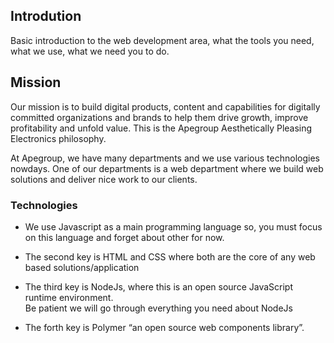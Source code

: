 ## Introdution 
Basic introduction to the web development area, what the tools you need, what we use, what we need you to do.

## Mission
Our mission is to build digital products, content and capabilities for digitally committed organizations and brands to help them drive growth, improve profitability and unfold value. 
This is the Apegroup Aesthetically Pleasing Electronics philosophy.

At Apegroup, we have many departments and we use various technologies nowdays. 
One of our departments is a web department where we build web solutions and deliver nice work to our clients. 

### Technologies
 -  We use Javascript as a main programming language so, you must focus on this language and forget about other for now.
 
 - The second key is HTML and CSS where both are the core of any web based solutions/application  

 - The third key is NodeJs, where this is an open source JavaScript runtime environment.  
   Be patient we will go through everything you need about NodeJs 
 
 - The forth key is Polymer “an open source web components library”. 

